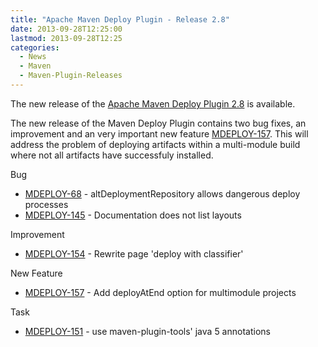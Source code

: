 ```yaml
---
title: "Apache Maven Deploy Plugin - Release 2.8"
date: 2013-09-28T12:25:00
lastmod: 2013-09-28T12:25
categories:
  - News
  - Maven
  - Maven-Plugin-Releases
---
```

The new release of the [Apache Maven Deploy Plugin 2.8](http://maven.apache.org/plugins/maven-deploy-plugin/) is available.

The new release of the Maven Deploy Plugin contains two bug fixes, an improvement and an very important 
new feature [MDEPLOY-157](https://issues.apache.org/jira/browse/MDEPLOY-157). This will address the problem of deploying artifacts within a multi-module build
where not all artifacts have successfuly installed.

<!-- more -->

Bug

 * [MDEPLOY-68](https://issues.apache.org/jira/browse/MDEPLOY-68) - altDeploymentRepository allows dangerous deploy processes
 * [MDEPLOY-145](https://issues.apache.org/jira/browse/MDEPLOY-145) - Documentation does not list layouts

Improvement

 * [MDEPLOY-154](https://issues.apache.org/jira/browse/MDEPLOY-154) - Rewrite page 'deploy with classifier'

New Feature

 * [MDEPLOY-157](https://issues.apache.org/jira/browse/MDEPLOY-157) - Add deployAtEnd option for multimodule projects

Task

 * [MDEPLOY-151](https://issues.apache.org/jira/browse/MDEPLOY-151) - use maven-plugin-tools' java 5 annotations

